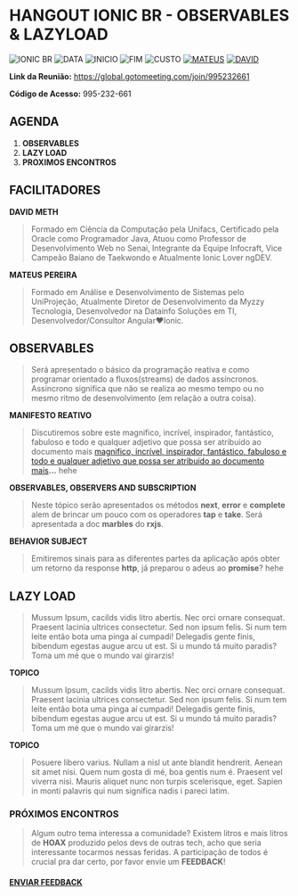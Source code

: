 # HANGOUT IONIC BR - OBSERVABLES & LAZYLOAD
![IONIC BR](https://img.shields.io/badge/IONIC%20BR-%F0%9F%93%B2-blue) ![DATA](https://img.shields.io/badge/DATA-28%2F09-green) ![INICIO](https://img.shields.io/badge/INICIO-08:30-orange) ![FIM](https://img.shields.io/badge/FIM-11:30-red)
![CUSTO](https://img.shields.io/badge/0800-GRATIS-blue)
[![MATEUS](https://img.shields.io/badge/LAZY-PRGM-yellowgreen)](https://github.com/mateusprgm) [![DAVID](https://img.shields.io/badge/RXJS-me42TH-orange)](https://github.com/me42th)


**Link da Reunião:** https://global.gotomeeting.com/join/995232661 

**Código de Acesso:** 995-232-661 


## AGENDA

1. **OBSERVABLES**
2. **LAZY LOAD**
3. **PROXIMOS ENCONTROS**

## FACILITADORES
**DAVID METH**
>  Formado em Ciência da Computação pela Unifacs, Certificado pela Oracle como Programador Java, Atuou como Professor de Desenvolvimento Web no Senai, Integrante da Equipe Infocraft, Vice Campeão Baiano de Taekwondo e Atualmente Ionic Lover ngDEV. 

**MATEUS PEREIRA**
> Formado em Análise e Desenvolvimento de Sistemas pelo UniProjeção, Atualmente Diretor de Desenvolvimento da Myzzy Tecnologia,
Desenvolvedor na Datainfo Soluções em TI, Desenvolvedor/Consultor Angular❤Ionic.

## OBSERVABLES
> Será apresentado o básico da programação reativa e como programar orientado a fluxos(streams) de dados assíncronos. Assíncrono significa que não se realiza ao mesmo tempo ou no mesmo ritmo de desenvolvimento (em relação a outra coisa). 

**MANIFESTO REATIVO**
> Discutiremos sobre este magnifico, incrível, inspirador, fantástico, fabuloso e todo e qualquer adjetivo que possa ser atribuido ao documento mais [magnifico, incrível, inspirador, fantástico, fabuloso e todo e qualquer adjetivo que possa ser atribuido ao documento mais](https://www.google.com/search?q=recurs%C3%A3o+significado&oq=recurs%C3%A3o&aqs=chrome.2.69i57j0l5.3728j0j7&sourceid=chrome&ie=UTF-8)**...** hehe

**OBSERVABLES, OBSERVERS AND SUBSCRIPTION**
> Neste tópico serão apresentados os métodos **next**, **error** e **complete** alem de brincar um pouco com os operadores **tap** e **take**. Será apresentada a doc **marbles** do **rxjs**.

**BEHAVIOR SUBJECT**
> Emitiremos sinais para as diferentes partes da aplicação após obter um retorno da response **http**, já preparou o adeus ao **promise**? hehe

## LAZY LOAD
> Mussum Ipsum, cacilds vidis litro abertis. Nec orci ornare consequat. Praesent lacinia ultrices consectetur. Sed non ipsum felis. Si num tem leite então bota uma pinga aí cumpadi! Delegadis gente finis, bibendum egestas augue arcu ut est. Si u mundo tá muito paradis? Toma um mé que o mundo vai girarzis!

**TOPICO**
> Mussum Ipsum, cacilds vidis litro abertis. Nec orci ornare consequat. Praesent lacinia ultrices consectetur. Sed non ipsum felis. Si num tem leite então bota uma pinga aí cumpadi! Delegadis gente finis, bibendum egestas augue arcu ut est. Si u mundo tá muito paradis? Toma um mé que o mundo vai girarzis!

**TOPICO**
> Posuere libero varius. Nullam a nisl ut ante blandit hendrerit. Aenean sit amet nisi. Quem num gosta di mé, boa gentis num é. Praesent vel viverra nisi. Mauris aliquet nunc non turpis scelerisque, eget. Sapien in monti palavris qui num significa nadis i pareci latim.

### PRÓXIMOS ENCONTROS
> Algum outro tema interessa a comunidade? Existem litros e mais litros de **HOAX** produzido pelos devs de outras tech, acho que seria interessante tocarmos nessas feridas. A participação de todos é crucial pra dar certo, por favor envie um **FEEDBACK**!



#### [**ENVIAR FEEDBACK**](https://github.com/me42th/ionic-br/issues/new/choose)
